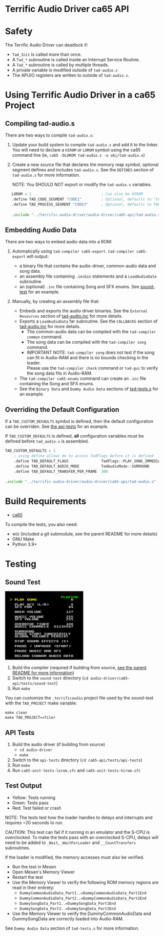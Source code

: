 Terrific Audio Driver ca65 API
==============================

Safety
======

The Terrific Audio Driver can deadlock if:

 * `Tad_Init` is called more than once.
 * A `Tad_*` subroutine is called inside an Interrupt Service Routine.
 * A `Tad_*` subroutine is called by multiple threads.
 * A private variable is modified outside of `tad-audio.s`
 * The APUIO registers are written to outside of `tad-audio.s`.



Using Terrific Audio Driver in a ca65 Project
=============================================

Compiling tad-audio.s
---------------------

There are two ways to compile `tad-audio.s`:

1. Update your build system to compile `tad-audio.s` and add it to the linker.
   You will need to declare a `HIROM` or `LOROM` symbol using the ca65 command line
   (ie, `ca65 -DLOROM tad-audio.s -o obj/tad-audio.o`)

2. Create a new source file that declares the memory map symbol, optional segment defines and
   includes `tad-audio.s`.  See the `DEFINES` section of `tad-audio.s` for more information.

   NOTE: You SHOULD NOT export or modify the `tad-audio.s` variables.

``` asm
   LOROM = 1                                ; Can also be HIROM
   .define TAD_CODE_SEGMENT "CODE1"         ; Optional, defaults to "CODE"
   .define TAD_PROCESS_SEGMENT "CODE3"      ; Optional, defaults to TAD_CODE_SEGMENT

   .include "../terrific-audio-driver/audio-driver/ca65-api/tad-audio.s"
```


Embedding Audio Data
--------------------

There are two ways to embed audio data into a ROM:

1. Automatically using `tad-compiler ca65-export`.
   `tad-compiler ca65-export` will output:
    * a binary file that contains the audio-driver, common-audio data and song data.
    * an assembly file containing `.incbin` statements and a `LoadAudioData` subroutine.
    * an (optional) `.inc` file containing Song and SFX enums.
   See [sound-test](tests/sound-test) for an example.

2. Manually, by creating an assembly file that:
   * Embeds and exports the audio driver binaries.
     See the `External Resources` section of [tad-audio.inc](tad-audio.inc) for more details.
   * Exports a `LoadAudioData` far subroutine.
     See the `CALLBACKS` section of [tad-audio.inc](tad-audio.inc) for more details.
      * The common-audio data can be compiled with the `tad-compiler common` command.
      * The song data can be compiled with the `tad-compiler song` command.
      * IMPORTANT NOTE: `tad-compiler song` does not test if the song can fit in Audio-RAM and
        there is no bounds checking in the loader.<br/>
        Please use the `tad-compiler check` command or `tad-gui` to verify the song data fits in
        Audio-RAM.
   * The `tad-compiler ca65-enums` command can create an `.inc` file containing the Song and SFX enums.
   * See the `Binary Data` and `Dummy Audio Data` sections of
     [tad-tests.s](tests/api-tests/src/tad-tests.s) for an example.


Overriding the Default Configuration
------------------------------------

If a `TAD_CUSTOM_DEFAULTS` symbol is defined, then the default configuration can be overriden.  See [the api-tests](tests/api-tests/src/tad-audio.s) for an example.

If `TAD_CUSTOM_DEFAULTS` is defined, **all** configuration variables must be defined before `tad_audio.s` is assembled.

``` asm
TAD_CUSTOM_DEFAULTS = 1
    ; using define allows me to access TadFlags before it is defined
    .define TAD_DEFAULT_FLAGS               TadFlags::PLAY_SONG_IMMEDIATELY | TadFlags::RESET_GLOBAL_VOLUMES_ON_SONG_START
    .define TAD_DEFAULT_AUDIO_MODE          TadAudioMode::SURROUND
    .define TAD_DEFAULT_TRANSFER_PER_FRAME  300

.include "../terrific-audio-driver/audio-driver/ca65-api/tad-audio.s"
```


Build Requirements
==================
 * [ca65](https://github.com/cc65/cc65/)

To compile the tests, you also need:
 * wiz (included a git submodule, see the parent README for more details)
 * GNU Make
 * Python 3.9+



Testing
=======

Sound Test
----------

![Sound Test screenshot](tests/sound-test/screenshot.png)

1. Build the compiler
   (required if building from source,
   [see the parent README for more information](../../README.md#build-instructions))
2. Switch to the `sound-test` directory (`cd audio-driver/ca65-api/tests/sound-test`)
3. Run `make`


You can customize the `.terrificaudio` project file used by the sound-test with the `TAD_PROJECT`
make variable:

    make clean
    make TAD_PROJECT=<file>


API Tests
---------

1. Build the audio driver (if building from source)
    * `cd audio-driver`
    * `make`
2. Switch to the `api-tests` directory (`cd ca65-api/tests/api-tests`)
3. Run `make`
4. Run `ca65-unit-tests-lorom.sfc` and `ca65-unit-tests-hirom.sfc`


## Test Output
 * Yellow: Tests running
 * Green: Tests pass
 * Red: Test failed or crash

NOTE: The tests test how the loader handles to delays and interrupts and requires ~20 seconds to run.

CAUTION: This test can fail if it running in an emulator and the S-CPU is overclocked.  To make the
tests pass with an overclocked S-CPU, delays will need to be added to `_Wait`, `_WaitForLoader` and
`__CountTransfers` subroutines.

If the loader is modified, the memory accesses must also be verified.
 * Run the test in Mesen
 * Open Mesen's Memory Viewer
 * Restart the test
 * Use the Memory Viewer to verify the following ROM memory regions are read in their entirety:
    * `DummyCommonAudioData_Part1..=DummyCommonAudioData_Part1End`
    * `DummyCommonAudioData_Part2..=DummyCommonAudioData_Part2End`
    * `DummySongData_Part1..=DummySongData_Part1End`
    * `DummySongData_Part2..=DummySongData_Part2End`
 * Use the Memory Viewer to verify the DummyCommonAudioData and DummySongData are correctly loaded
   into Audio-RAM.

See `Dummy Audio Data` section of `tad-tests.s` for more information.


